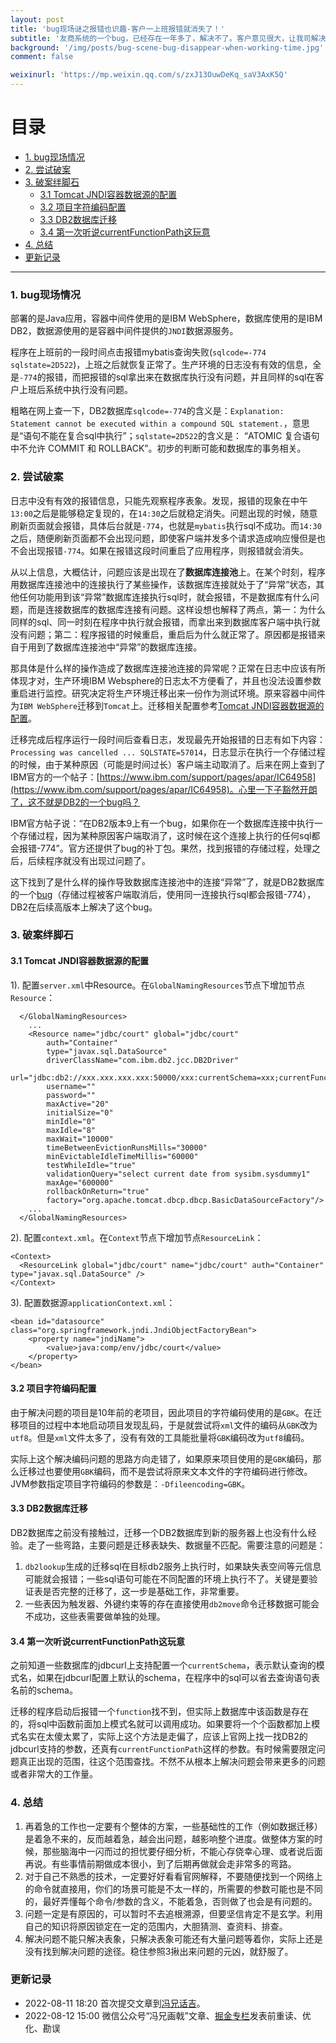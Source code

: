 ```yaml
---
layout: post
title: 'bug现场谜之报错也识趣-客户一上班报错就消失了！'
subtitle: '友商系统的一个bug，已经存在一年多了，解决不了。客户意见很大，让我司解决下。这谜一样的bug，上班前出现，客户上报就消失了，不影响客户使用，也难怪忍了这么久。看看吧......'
background: '/img/posts/bug-scene-bug-disappear-when-working-time.jpg'
comment: false

weixinurl: 'https://mp.weixin.qq.com/s/zxJ13OuwDeKq_saV3AxK5Q'
---
```


# 目录

- [1. bug现场情况](#1)
- [2. 尝试破案](#2)
- [3. 破案绊脚石](#3)
    - [3.1 Tomcat JNDI容器数据源的配置](#3.1)
    - [3.2 项目字符编码配置](#3.2)
    - [3.3 DB2数据库迁移](#3.3)
    - [3.4 第一次听说currentFunctionPath这玩意](#3.4)
- [4. 总结](#4)
- [更新记录](#99)

---

<h3 id="1">1. bug现场情况</h3>

部署的是Java应用，容器中间件使用的是IBM WebSphere，数据库使用的是IBM DB2，数据源使用的是容器中间件提供的`JNDI`数据源服务。

程序在上班前的一段时间点击报错mybatis查询失败(`sqlcode=-774 sqlstate=2D522`)，上班之后就恢复正常了。生产环境的日志没有有效的信息，全是`-774`的报错，而把报错的sql拿出来在数据库执行没有问题，并且同样的sql在客户上班后系统中执行没有问题。

粗略在网上查一下，DB2数据库`sqlcode=-774`的含义是：`Explanation: Statement cannot be executed within a compound SQL statement.`，意思是“语句不能在复合sql中执行”；`sqlstate=2D522`的含义是：
“ATOMIC 复合语句中不允许 COMMIT 和 ROLLBACK”。初步的判断可能和数据库的事务相关。

<h3 id="2">2. 尝试破案</h3>

日志中没有有效的报错信息，只能先观察程序表象。发现，报错的现象在中午`13:00`之后是能够稳定复现的，在`14:30`之后就稳定消失。问题出现的时候，随意刷新页面就会报错，具体后台就是`-774`，也就是`mybatis`执行sql不成功。而`14:30`之后，随便刷新页面都不会出现问题，即使客户端并发多个请求造成响应慢但是也不会出现报错`-774`。如果在报错这段时间重启了应用程序，则报错就会消失。

从以上信息，大概估计，问题应该是出现在了**数据库连接池**上。在某个时刻，程序用数据库连接池中的连接执行了某些操作，该数据库连接就处于了“异常”状态，其他任何功能用到该“异常”数据库连接执行sql时，就会报错，不是数据库有什么问题，而是连接数据库的数据库连接有问题。这样设想也解释了两点，第一：为什么同样的sql、同一时刻在程序中执行就会报错，而拿出来到数据库客户端中执行就没有问题；第二：程序报错的时候重启，重启后为什么就正常了。原因都是报错来自于用到了数据库连接池中“异常”的数据库连接。

那具体是什么样的操作造成了数据库连接池连接的异常呢？正常在日志中应该有所体现才对，生产环境IBM Websphere的日志太不方便看了，并且也没法设置参数重启进行监控。研究决定将生产环境迁移出来一份作为测试环境。原来容器中间件为`IBM WebSphere`迁移到`Tomcat`上。迁移相关配置参考[Tomcat JNDI容器数据源的配置](#3.1)。

迁移完成后程序运行一段时间后查看日志，发现最先开始报错的日志有如下内容：`Processing was cancelled ... SQLSTATE=57014`，日志显示在执行一个存储过程的时候，由于某种原因（可能是时间过长）客户端主动取消了。后来在网上查到了IBM官方的一个帖子：[https://www.ibm.com/support/pages/apar/IC64958](https://www.ibm.com/support/pages/apar/IC64958)。心里一下子豁然开朗了，这不就是DB2的一个bug吗？

IBM官方帖子说：“在DB2版本9上有一个bug，如果你在一个数据库连接中执行一个存储过程，因为某种原因客户端取消了，这时候在这个连接上执行的任何sql都会报错-774”。官方还提供了bug的补丁包。果然，找到报错的存储过程，处理之后，后续程序就没有出现过问题了。

这下找到了是什么样的操作导致数据库连接池中的连接“异常”了，就是DB2数据库的一个[bug](https://www.ibm.com/support/pages/apar/IC64958)（存储过程被客户端取消后，使用同一连接执行sql都会报错-774），DB2在后续高版本上解决了这个bug。

<h3 id="3">3. 破案绊脚石</h3>

<h4 id="3.1">3.1 Tomcat JNDI容器数据源的配置</h4>

1). 配置`server.xml`中Resource。在`GlobalNamingResources`节点下增加节点`Resource`：

```shell
  </GlobalNamingResources>
    ...
    <Resource name="jdbc/court" global="jdbc/court"
        auth="Container"
        type="javax.sql.DataSource"
        driverClassName="com.ibm.db2.jcc.DB2Driver"
        url="jdbc:db2://xxx.xxx.xxx.xxx:50000/xxx:currentSchema=xxx;currentFunctionPath=xxx;"
        username=""
        password=""
        maxActive="20"
        initialSize="0"
        minIdle="0"
        maxIdle="8"
        maxWait="10000"
        timeBetweenEvictionRunsMills="30000"
        minEvictableIdleTimeMillis="60000"
        testWhileIdle="true"
        validationQuery="select current date from sysibm.sysdummy1"
        maxAge="600000"
        rollbackOnReturn="true"
        factory="org.apache.tomcat.dbcp.dbcp.BasicDataSourceFactory"/>
    ...
  </GlobalNamingResources>
```

2). 配置`context.xml`。在`Context`节点下增加节点`ResourceLink`：

```shell
<Context>
  <ResourceLink global="jdbc/court" name="jdbc/court" auth="Container" type="javax.sql.DataSource" />
</Context>
```

3). 配置数据源`applicationContext.xml`：

```shell
<bean id="datasource" class="org.springframework.jndi.JndiObjectFactoryBean">
    <property name="jndiName">
        <value>java:comp/env/jdbc/court</value>
    </property>
</bean>
```

<h4 id="3.2">3.2 项目字符编码配置</h4>

由于解决问题的项目是10年前的老项目，因此项目的字符编码使用的是`GBK`。在迁移项目的过程中本地启动项目发现乱码，于是就尝试将`xml`文件的编码从`GBK`改为`utf8`。但是`xml`文件太多了，没有有效的工具能批量将`GBK`编码改为`utf8`编码。

实际上这个解决编码问题的思路方向走错了，如果原来项目使用的是`GBK`编码，那么迁移过也要使用`GBK`编码，而不是尝试将原来文本文件的字符编码进行修改。JVM参数指定项目字符编码的参数是：`-Dfileencoding=GBK`。

<h4 id="3.3">3.3 DB2数据库迁移</h4>

DB2数据库之前没有接触过，迁移一个DB2数据库到新的服务器上也没有什么经验。走了一些弯路，主要问题是迁移表缺失、数据量不匹配。需要注意的问题是：

1. `db2lookup`生成的迁移sql在目标db2服务上执行时，如果缺失表空间等元信息可能就会报错；一些sql语句可能在不同配置的环境上执行不了。关键是要验证表是否完整的迁移了，这一步是基础工作，非常重要。
2. 一些表因为触发器、外键约束等的存在直接使用`db2move`命令迁移数据可能会不成功，这些表需要做单独的处理。

<h4 id="3.4">3.4 第一次听说currentFunctionPath这玩意</h4>

之前知道一些数据库的jdbcurl上支持配置一个`currentSchema`，表示默认查询的模式名，如果在jdbcurl配置上默认的schema，在程序中的sql可以省去查询语句表名前的schema。

迁移的程序启动后报错一个`function`找不到，但实际上数据库中该函数是存在的，将sql中函数前面加上模式名就可以调用成功。如果要将一个个函数都加上模式名实在太傻太累了，实际上这个方法是走偏了，应该上官网上找一找DB2的jdbcurl支持的参数，还真有`currentFunctionPath`这样的参数。有时候需要限定问题真正出现的范围，往这个范围查找。不然不从根本上解决问题会带来更多的问题或者非常大的工作量。

<h3 id="4">4. 总结</h3>

1. 再着急的工作也一定要有个整体的方案，一些基础性的工作（例如数据迁移）是着急不来的，反而越着急，越会出问题，越影响整个进度。做整体方案的时候，那些脑海中一闪而过的担忧要仔细分析，不能心存侥幸心理、或者说后面再说。有些事情前期做成本很小，到了后期再做就会走非常多的弯路。
2. 对于自己不熟悉的技术，一定要好好看看官网解释，不要随便找到一个网络上的命令就直接用，你们的场景可能是不太一样的，所需要的参数可能也是不同的，最好弄懂每个命令/参数的含义，不能着急，否则做了也会是有问题的。
3. 问题一定是有原因的，可以暂时不去追根溯源，但要坚信肯定不是玄学。利用自己的知识将原因锁定在一定的范围内，大胆猜测、查资料、排查。 
4. 解决问题不能只解决表象，只解决表象可能还有大量问题等着你，实际上还是没有找到解决问题的途径。稳住参照3揪出来问题的元凶，就舒服了。

<h3 id="99">更新记录</h3>

- 2022-08-11 18:20 首次提交文章到[冯兄话吉](https://blog.learnbyteaching.xyz)。
- 2022-08-12 15:00  微信公众号“冯兄画戟”文章、[掘金专栏](https://juejin.cn/column/7049663804136751140)发表前重读、优化、勘误
